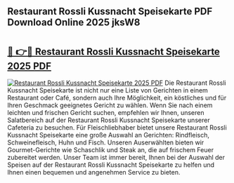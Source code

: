 ## Restaurant Rossli Kussnacht Speisekarte PDF Download Online 2025 jksW8

# <h2><a href="http://gcdtckg.nevu.top/?p=Restaurant+Rossli+Kussnacht+Speisekarte">🔗 👉🔴 Restaurant Rossli Kussnacht Speisekarte 2025 PDF</a></h2>

[![Restaurant Rossli Kussnacht Speisekarte 2025 PDF](https://i.imgur.com/dBaPXMq.png)](http://gcdtckg.nevu.top/?p=Restaurant+Rossli+Kussnacht+Speisekarte)
Die Restaurant Rossli Kussnacht Speisekarte ist nicht nur eine Liste von Gerichten in einem Restaurant oder Café, sondern auch Ihre Möglichkeit, ein köstliches und für Ihren Geschmack geeignetes Gericht zu wählen. Wenn Sie nach einem leichten und frischen Gericht suchen, empfehlen wir Ihnen, unseren Salatbereich auf der Restaurant Rossli Kussnacht Speisekarte unserer Cafeteria zu besuchen. Für Fleischliebhaber bietet unsere Restaurant Rossli Kussnacht Speisekarte eine große Auswahl an Gerichten: Rindfleisch, Schweinefleisch, Huhn und Fisch. Unseren Auserwählten bieten wir Gourmet-Gerichte wie Schaschlik und Steak an, die auf frischem Feuer zubereitet werden. Unser Team ist immer bereit, Ihnen bei der Auswahl der Speisen auf der Restaurant Rossli Kussnacht Speisekarte zu helfen und Ihnen einen bequemen und angenehmen Service zu bieten.
